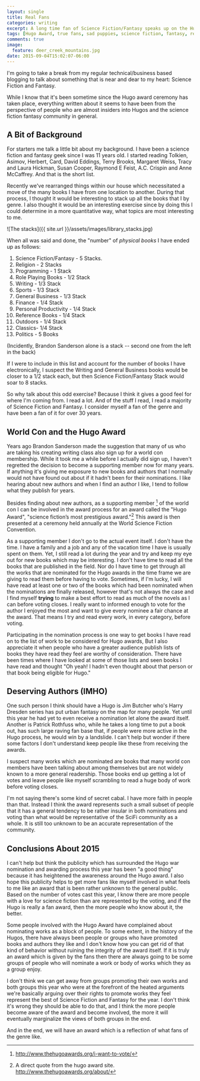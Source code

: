 ```yaml
---
layout: single
title: Real Fans
categories: writing
excerpt: A long time fan of Science Fiction/Fantasy speaks up on the Hugo Awards of 2015
tags: [Hugo Award, true fans, sad puppies, science fiction, fantasy, real fans]
comments: true
image:
  feature: deer_creek_mountains.jpg
date: 2015-09-04T15:02:07-06:00
---
```

I'm going to take a break from my regular technical/business based blogging to talk about something that is near and dear to my heart: Science Fiction and Fantasy.

While I know that it's been sometime since the Hugo award ceremony has taken place, everything written about it seems to have been from the perspective of people who are almost insiders into Hugos and the science fiction fantasy community in general.

## A Bit of Background

For starters me talk a little bit about my background. I have been a science fiction and fantasy geek since I was 11 years old. I started reading Tolkien, Asimov, Herbert, Card, David Eddings, Terry Brooks, Margaret Weiss, Tracy and Laura Hickman, Susan Cooper, Raymond E Feist, A.C. Crispin and Anne McCaffrey. And that is the short list.

Recently we've rearranged things within our house which necessitated a move of the many books I have from one location to another. During that process, I thought it would be interesting to stack up all the books that I by genre. I also thought it would be an interesting exercise since by doing this I could determine in a more quantitative way, what topics are most interesting to me.

![The stacks]({{ site.url }}/assets/images/library_stacks.jpg)

When all was said and done, the "number" of _physical books_ I have ended up as follows:

1. Science Fiction/Fantasy - 5 Stacks.
2. Religion - 2 Stacks
3. Programming - 1 Stack
4. Role Playing Books - 1/2 Stack
5. Writing - 1/3 Stack
6. Sports - 1/3 Stack
7. General Business - 1/3 Stack
8. Finance - 1/4 Stack
9. Personal Productivity - 1/4 Stack
10. Reference Books - 1/4 Stack
11. Outdoors - 1/4 Stack
12. Classics- 1/4 Stack
13. Politics - 5 Books

(Incidently, Brandon Sanderson alone is a stack -- second one from the left in the back)

If I were to include in this list and account for the number of books I have electronically, I suspect the Writing and General Business books would be closer to a 1/2 stack each, but then Science Fiction/Fantasy Stack would soar to 8 stacks.

So why talk about this odd exercise? Because I think it gives a good feel for where I'm coming from. I read a lot. And of the stuff I read, I read a majority of Science Fiction and Fantasy. I consider myself a fan of the genre and have been a fan of it for over 30 years.

## World Con and the Hugo Award

Years ago Brandon Sanderson made the suggestion that many of us who are taking his creating writing class also sign up for a world con membership. While it took me a while before I actually did sign up, I haven't regretted the decision to become a supporting member now for many years. If anything it's giving me exposure to new books and authors that I normally would not have found out about if it hadn't been for their nominations. I like hearing about new authors and when I find an author I like, I tend to follow what they publish for years.

Besides finding about new authors, as a supporting member [^supporting] of the world con I can be involved in the award process for an award called the "Hugo Award", "science fiction’s most prestigious award."[^hugo] This award is then presented at a ceremony held annually at the World Science Fiction Convention.

As a supporting member I don't go to the actual event itself. I don't have the time. I have a family and a job and any of the vacation time I have is usually spent on them. Yet, I still read a lot during the year and try and keep my eye out for new books which may be interesting. I don't have time to read all the books that are published in the field. Nor do I have time to get through all the works that are nominated for the Hugo awards in the time frame we are giving to read them before having to vote. Sometimes, if I'm lucky, I will have read at least one or two of the books which had been nominated when the nominations are finally released, however that's not always the case and I find myself **trying** to make a best effort to read as much of the novels as I can before voting closes. I really want to informed enough to vote for the author I enjoyed the most and want to give every nominee a fair chance at the award. That means I try and read every work, in every category, before voting.

Participating in the nomination process is one way to get books I have read on to the list of work to be considered for Hugo awards, But I also appreciate it when people who have a greater audience publish lists of books they have read they feel are worthy of consideration. There have been times where I have looked at some of those lists and seen books I have read and thought "Oh yeah! I hadn't even thought about that person or that book being eligible for Hugo."

## Deserving Authors (IMHO)

One such person I think should have a Hugo is Jim Butcher who's Harry Dresden series has put urban fantasy on the map for many people. Yet until this year he had yet to even receive a nomination let alone the award itself. Another is Patrick Rothfuss who, while he takes a long time to put a book out, has such large raving fan base that, if people were more active in the Hugo process, he would win by a landslide. I can't help but wonder if there some factors I don't understand keep people like these from receiving the awards.

I suspect many works which are nominated are books that many world con members have been talking about among themselves but are not widely known to a more general readership. Those books end up getting a lot of votes and leave people like myself scrambling to read a huge body of work before voting closes.

I'm not saying there's some kind of secret cabal. I have more faith in people than that. Instead I think the award represents such a small subset of people that it has a general tendency to be rather insular in both nominations and voting than what would be representative of the SciFi community as a whole. It is still too unknown to be an accurate representation of the community.

## Conclusions About 2015

I can't help but think the publicity which has surrounded the Hugo war nomination and awarding process this year has been "a good thing" because it has heightened the awareness around the Hugo award. I also hope this publicity helps to get more fans like myself involved in what feels to me like an award that is been rather unknown to the general public. Based on the number of votes cast this year, I know there are more people with a love for science fiction than are represented by the voting, and if the Hugo is really a fan award, then the more people who know about it, the better.

Some people involved with the Hugo Award have complained about nominating works as a block of people. To some extent, in the history of the Hugos, there have always been people or groups who have promoted books and authors they like and I don't know how you can get rid of that kind of behavior without ruining the integrity of the award itself. If it is truly an award which is given by the fans then there are always going to be some groups of people who will nominate a work or body of works which they as a group enjoy.

I don't think we can get away from groups promoting their own works and both groups this year who were at the forefront of the heated arguments we're basically arguing over their rights to promote works they feel represent the best of Science Fiction and Fantasy for the year. I don't think it's wrong they should be able to do that, and I think the more people become aware of the award and become involved, the more it will eventually marginalize the views of both groups in the end.

And in the end, we will have an award which is a reflection of what fans of the genre like.

[^hugo]: A direct quote from the hugo award site. http://www.thehugoawards.org/about/
[^supporting]: http://www.thehugoawards.org/i-want-to-vote/
